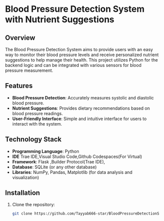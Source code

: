 # Blood Pressure Detection System with Nutrient Suggestions

## Overview
The Blood Pressure Detection System aims to provide users with an easy way to monitor their blood pressure levels and receive personalized nutrient suggestions to help manage their health. This project utilizes Python for the backend logic and can be integrated with various sensors for blood pressure measurement.

## Features
- **Blood Pressure Detection**: Accurately measures systolic and diastolic blood pressure.
- **Nutrient Suggestions**: Provides dietary recommendations based on blood pressure readings.
- **User-Friendly Interface**: Simple and intuitive interface for users to interact with the system.

## Technology Stack

- **Programming Language**: Python
- **IDE** Trae IDE,Visual Studio Code,Github Codespaces(For Virtual)
- **Framework**: Flask ,Builder Protocol(Trae IDE),
- **Database**: SQLite (or any other database)
- **Libraries**: NumPy, Pandas, Matplotlib (for data analysis and visualization)

## Installation
1. Clone the repository:
   ```bash
   git clone https://github.com/Tayyab666-star/BloodPressureDetectionSystemWithNutrientssuggestons.git
